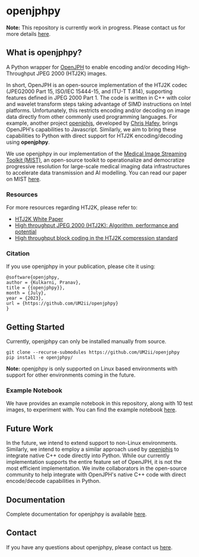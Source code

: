 # openjphpy

**Note:** This repository is currently work in progress. Please contact us for more details [here](mailto:pkulkarni@som.umaryland.edu,vparekh@som.umaryland.edu).

## What is openjphpy?

A Python wrapper for [OpenJPH](https://github.com/aous72/OpenJPH) to enable encoding and/or decoding High-Throughput JPEG 2000 (HTJ2K) images.

In short, OpenJPH is an open-source implementation of the HTJ2K codec (JPEG2000 Part 15, ISO/IEC 15444-15, and ITU-T T.814), supporting features defined in JPEG 2000 Part 1. The code is written in C++ with color and wavelet transform steps taking advantage of SIMD instructions on Intel platforms. Unfortunately, this restricts encoding and/or decoding on image data directly from other commonly used programming languages. For example, another project [openjphjs](https://github.com/chafey/openjphjs), developed by [Chris Hafey](https://github.com/chafey), brings OpenJPH's capabilities to Javascript. Similarly, we aim to bring these capabilities to Python with direct support for HTJ2K encoding/decoding using **openjphpy**.

We use openjphpy in our implementation of the [Medical Image Streaming Toolkit (MIST)](https://github.com/UM2ii/MIST), an open-source toolkit to operationalize and democratize progressive resolution for large-scale medical imaging data infrastructures to accelerate data transmission and AI modelling. You can read our paper on MIST [here](https://arxiv.org/abs/2307.00438).

### Resources

For more resources regarding HTJ2K, please refer to:
- [HTJ2K White Paper](http://ds.jpeg.org/whitepapers/jpeg-htj2k-whitepaper.pdf)
- [High throughput JPEG 2000 (HTJ2K): Algorithm, performance and potential](https://htj2k.com/wp-content/uploads/white-paper.pdf)
- [High throughput block coding in the HTJ2K compression standard](http://kakadusoftware.com/wp-content/uploads/icip2019.pdf) 

### Citation

If you use openjphpy in your publication, please cite it using:

```text
@software{openjphpy,
author = {Kulkarni, Pranav},
title = {{openjphpy}},
month = {July},
year = {2023},
url = {https://github.com/UM2ii/openjphpy}
}
```

## Getting Started

Currently, openjphpy can only be installed manually from source.

```text
git clone --recurse-submodules https://github.com/UM2ii/openjphpy
pip install -e openjphpy/
```

**Note:** openjphpy is only supported on Linux based environments with support for other environments coming in the future.

### Example Notebook

We have provides an example notebook in this repository, along with 10 test images, to experiment with. You can find the example notebook [here](openjphpy/notebooks/example.ipynb).

## Future Work

In the future, we intend to extend support to non-Linux environments. Similarly, we intend to employ a similar approach used by [openjphjs](https://github.com/chafey/openjphjs) to integrate native C++ code directly into Python. While our currently implementation supports the entire feature set of OpenJPH, it is not the most efficient implementation. We invite collaborators in the open-source community to help integrate with OpenJPH's native C++ code with direct encode/decode capabilities in Python.

## Documentation

Complete documentation for openjphpy is available [here](openjphpy/docs/openjphpy.md).

## Contact

If you have any questions about openjphpy, please contact us [here](mailto:pkulkarni@som.umaryland.edu,vparekh@som.umaryland.edu).